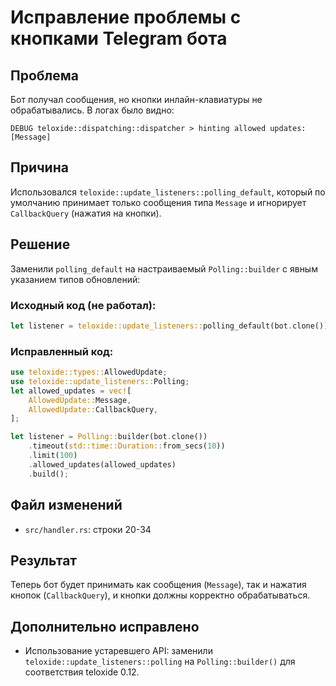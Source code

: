 # Исправление проблемы с кнопками Telegram бота

## Проблема
Бот получал сообщения, но кнопки инлайн-клавиатуры не обрабатывались. В логах было видно:
```
DEBUG teloxide::dispatching::dispatcher > hinting allowed updates: [Message]
```

## Причина
Использовался `teloxide::update_listeners::polling_default`, который по умолчанию принимает только сообщения типа `Message` и игнорирует `CallbackQuery` (нажатия на кнопки).

## Решение
Заменили `polling_default` на настраиваемый `Polling::builder` с явным указанием типов обновлений:

### Исходный код (не работал):
```rust
let listener = teloxide::update_listeners::polling_default(bot.clone()).await;
```

### Исправленный код:
```rust
use teloxide::types::AllowedUpdate;
use teloxide::update_listeners::Polling;
let allowed_updates = vec![
    AllowedUpdate::Message,
    AllowedUpdate::CallbackQuery,
];

let listener = Polling::builder(bot.clone())
    .timeout(std::time::Duration::from_secs(10))
    .limit(100)
    .allowed_updates(allowed_updates)
    .build();
```

## Файл изменений
- `src/handler.rs`: строки 20-34

## Результат
Теперь бот будет принимать как сообщения (`Message`), так и нажатия кнопок (`CallbackQuery`), и кнопки должны корректно обрабатываться.

## Дополнительно исправлено
- Использование устаревшего API: заменили `teloxide::update_listeners::polling` на `Polling::builder()` для соответствия teloxide 0.12.